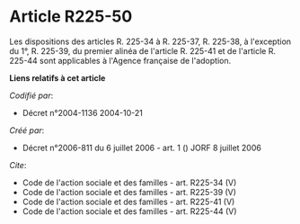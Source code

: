 # Article R225-50

Les dispositions des articles R. 225-34 à R. 225-37, R. 225-38, à l'exception du 1°, R. 225-39, du premier alinéa de
l'article R. 225-41 et de l'article R. 225-44 sont applicables à l'Agence française de l'adoption.

**Liens relatifs à cet article**

_Codifié par_:

  - Décret n°2004-1136 2004-10-21

_Créé par_:

  - Décret n°2006-811 du 6 juillet 2006 - art. 1 () JORF 8 juillet 2006

_Cite_:

  - Code de l'action sociale et des familles - art. R225-34 (V)
  - Code de l'action sociale et des familles - art. R225-39 (V)
  - Code de l'action sociale et des familles - art. R225-41 (V)
  - Code de l'action sociale et des familles - art. R225-44 (V)
